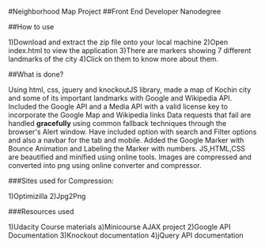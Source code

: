 #Neighborhood Map Project
##Front End Developer Nanodegree

##How to use

1)Download and extract the zip file onto your local machine
2)Open index.html to view the application
3)There are markers showing 7 different landmarks of the city
4)Click on them to know more about them.

##What is done?

Using html, css, jquery and knockoutJS library, made a map of Kochin city and some of its important landmarks with Google and Wikipedia API.
Included the Google API and a Media API  with a valid license key to incorporate the Google Map and Wikipedia links
Data requests that fail are handled **gracefully** using common fallback techniques through the browser's Alert window.
Have included option with search and Filter options and also a navbar for the tab and mobile.
Added the Google Marker with Bounce Animation and Labeling the Marker with numbers.
JS,HTML,CSS are beautified and minified using online tools.
Images are compressed and converted into png using online converter and compressor.

###Sites used for Compression:

1)Optimizilla
2)Jpg2Png

###Resources used

1)Udacity Course materials
  a)Minicourse AJAX project
2)Google API Documentation
3)Knockout documentation
4)jQuery API documentation
